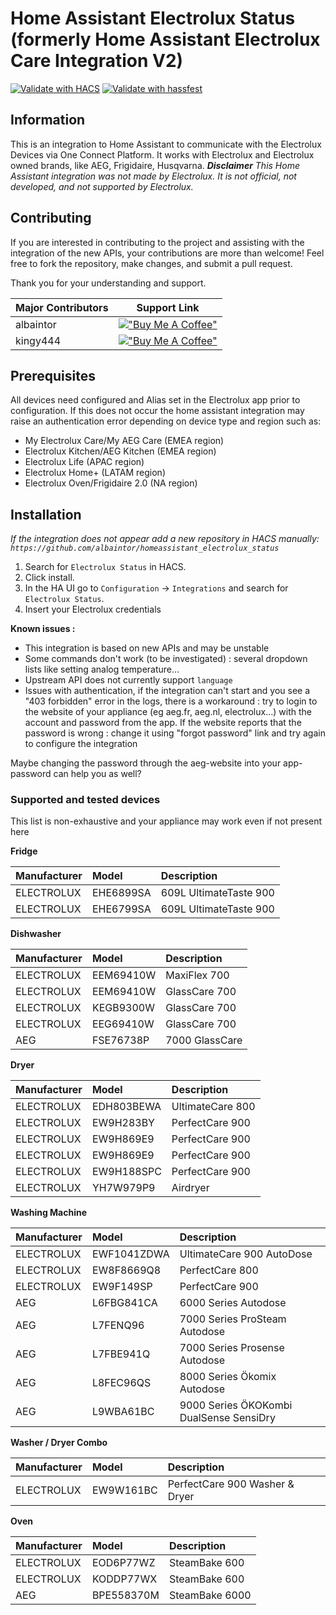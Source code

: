 # Home Assistant Electrolux Status (formerly Home Assistant Electrolux Care Integration V2)

[![Validate with HACS](https://github.com/albaintor/homeassistant_electrolux_status/actions/workflows/hacs.yml/badge.svg)](https://github.com/albaintor/homeassistant_electrolux_status/actions/workflows/hacs.yml)
[![Validate with hassfest](https://github.com/albaintor/homeassistant_electrolux_status/actions/workflows/hassfest.yml/badge.svg)](https://github.com/albaintor/homeassistant_electrolux_status/actions/workflows/hassfest.yml)

## Information
This is an integration to Home Assistant to communicate with the Electrolux Devices via One Connect Platform. It works with Electrolux and Electrolux owned brands, like AEG, Frigidaire, Husqvarna.
***Disclaimer*** *This Home Assistant integration was not made by Electrolux. It is not official, not developed, and not supported by Electrolux.*

## Contributing
If you are interested in contributing to the project and assisting with the integration of the new APIs, your contributions are more than welcome! Feel free to fork the repository, make changes, and submit a pull request.

Thank you for your understanding and support.

| Major Contributors | Support Link |
|-------------|--------------|
| albaintor   | [!["Buy Me A Coffee"](https://www.buymeacoffee.com/assets/img/custom_images/orange_img.png)](https://www.buymeacoffee.com/albaintor) |
| kingy444    | [!["Buy Me A Coffee"](https://www.buymeacoffee.com/assets/img/custom_images/orange_img.png)](https://www.buymeacoffee.com/kingy444) |

## Prerequisites
All devices need configured and Alias set in the Electrolux app prior to configuration.
If this does not occur the home assistant integration may raise an authentication error depending on device type and region such as:
- My Electrolux Care/My AEG Care (EMEA region)
- Electrolux Kitchen/AEG Kitchen (EMEA region)
- Electrolux Life (APAC region)
- Electrolux Home+ (LATAM region)
- Electrolux Oven/Frigidaire 2.0 (NA region)

## Installation
*If the integration does not appear add a new repository in HACS manually: `https://github.com/albaintor/homeassistant_electrolux_status`*
1. Search for `Electrolux Status` in HACS. 
2. Click install.
3. In the HA UI go to `Configuration` -> `Integrations` and search for `Electrolux Status`.
4. Insert your Electrolux credentials

**Known issues :**
- This integration is based on new APIs and may be unstable 
- Some commands don't work (to be investigated) : several dropdown lists like setting analog temperature...
- Upstream API does not currently support `language`
- Issues with authentication, if the integration can't start and you see a "403 forbidden" error in the logs, there is a workaround : try to login to the website of your appliance (eg aeg.fr, aeg.nl, electrolux...) with the account and password from the app. If the website reports that the password is wrong : change it using "forgot password" link and try again to configure the integration

Maybe changing the password through the aeg-website into your app-password can help you as well?

### Supported and tested devices

This list is non-exhaustive and your appliance may work even if not present here

**Fridge**

| Manufacturer | Model | Description |
| :----------- | :---- | :---------- |
| ELECTROLUX | EHE6899SA | 609L UltimateTaste 900 |
| ELECTROLUX | EHE6799SA | 609L UltimateTaste 900 |

**Dishwasher**

| Manufacturer | Model | Description |
| :----------- | :---- | :---------- |
| ELECTROLUX | EEM69410W | MaxiFlex 700|
| ELECTROLUX | EEM69410W | GlassCare 700 |
| ELECTROLUX | KEGB9300W | GlassCare 700 |
| ELECTROLUX | EEG69410W | GlassCare 700 |
| AEG | FSE76738P | 7000 GlassCare |

**Dryer**

| Manufacturer | Model | Description |
| :----------- | :---- | :---------- |
| ELECTROLUX | EDH803BEWA | UltimateCare 800 |
| ELECTROLUX | EW9H283BY | PerfectCare 900 |
| ELECTROLUX | EW9H869E9 | PerfectCare 900 |
| ELECTROLUX | EW9H869E9 | PerfectCare 900 |
| ELECTROLUX | EW9H188SPC | PerfectCare 900 |
| ELECTROLUX | YH7W979P9 | Airdryer |

**Washing Machine**

| Manufacturer | Model | Description |
| :----------- | :---- | :---------- |
| ELECTROLUX | EWF1041ZDWA | UltimateCare 900 AutoDose |
| ELECTROLUX | EW8F8669Q8 | PerfectCare 800 |
| ELECTROLUX | EW9F149SP | PerfectCare 900 |
| AEG | L6FBG841CA | 6000 Series Autodose |
| AEG | L7FENQ96 | 7000 Series ProSteam Autodose |
| AEG | L7FBE941Q | 7000 Series Prosense Autodose |
| AEG | L8FEC96QS | 8000 Series Ökomix Autodose |
| AEG | L9WBA61BC | 9000 Series ÖKOKombi DualSense SensiDry |

**Washer / Dryer Combo**

| Manufacturer | Model | Description |
| :----------- | :---- | :---------- |
| ELECTROLUX | EW9W161BC | PerfectCare 900 Washer & Dryer |

**Oven**

| Manufacturer | Model | Description |
| :----------- | :---- | :---------- |
| ELECTROLUX | EOD6P77WZ | SteamBake 600 |
| ELECTROLUX | KODDP77WX | SteamBake 600 |
| AEG | BPE558370M | SteamBake 6000 |
